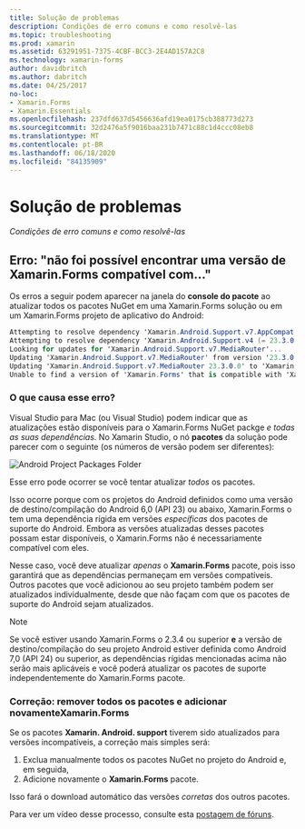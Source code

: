 ```yaml
---
title: Solução de problemas
description: Condições de erro comuns e como resolvê-las
ms.topic: troubleshooting
ms.prod: xamarin
ms.assetid: 63291951-7375-4CBF-BCC3-2E4AD157A2C8
ms.technology: xamarin-forms
author: davidbritch
ms.author: dabritch
ms.date: 04/25/2017
no-loc:
- Xamarin.Forms
- Xamarin.Essentials
ms.openlocfilehash: 237dfd637d5456636afd19ea0175cb388773d273
ms.sourcegitcommit: 32d2476a5f9016baa231b7471c88c1d4ccc08eb8
ms.translationtype: MT
ms.contentlocale: pt-BR
ms.lasthandoff: 06/18/2020
ms.locfileid: "84135909"
---
```

# <a name="troubleshooting"></a>Solução de problemas

_Condições de erro comuns e como resolvê-las_

## <a name="error-unable-to-find-a-version-of-xamarinforms-compatible-with"></a>Erro: "não foi possível encontrar uma versão de Xamarin.Forms compatível com..."

Os erros a seguir podem aparecer na janela do **console do pacote** ao atualizar todos os pacotes NuGet em uma Xamarin.Forms solução ou em um Xamarin.Forms projeto de aplicativo do Android:

```csharp
Attempting to resolve dependency 'Xamarin.Android.Support.v7.AppCompat (= 23.3.0.0)'.
Attempting to resolve dependency 'Xamarin.Android.Support.v4 (= 23.3.0.0)'.
Looking for updates for 'Xamarin.Android.Support.v7.MediaRouter'...
Updating 'Xamarin.Android.Support.v7.MediaRouter' from version '23.3.0.0' to '23.3.1.0' in project 'Todo.Droid'.
Updating 'Xamarin.Android.Support.v7.MediaRouter 23.3.0.0' to 'Xamarin.Android.Support.v7.MediaRouter 23.3.1.0' failed.
Unable to find a version of 'Xamarin.Forms' that is compatible with 'Xamarin.Android.Support.v7.MediaRouter 23.3.0.0'.
```

### <a name="what-causes-this-error"></a>O que causa esse erro?

Visual Studio para Mac (ou Visual Studio) podem indicar que as atualizações estão disponíveis para o Xamarin.Forms NuGet packge *e todas as suas dependências*. No Xamarin Studio, o nó **pacotes** da solução pode parecer com o seguinte (os números de versão podem ser diferentes):

![](images/updates-available.png "Android Project Packages Folder")

Esse erro pode ocorrer se você tentar atualizar _todos_ os pacotes.

Isso ocorre porque com os projetos do Android definidos como uma versão de destino/compilação do Android 6,0 (API 23) ou abaixo, Xamarin.Forms o tem uma dependência rígida em versões *específicas* dos pacotes de suporte do Android. Embora as versões atualizadas desses pacotes possam estar disponíveis, o Xamarin.Forms não é necessariamente compatível com eles.

Nesse caso, você deve atualizar _apenas_ o **Xamarin.Forms** pacote, pois isso garantirá que as dependências permaneçam em versões compatíveis. Outros pacotes que você adicionou ao seu projeto também podem ser atualizados individualmente, desde que não façam com que os pacotes de suporte do Android sejam atualizados.

> [!NOTE]
> Se você estiver usando Xamarin.Forms o 2.3.4 ou superior **e** a versão de destino/compilação do seu projeto Android estiver definida como Android 7,0 (API 24) ou superior, as dependências rígidas mencionadas acima não serão mais aplicáveis e você poderá atualizar os pacotes de suporte independentemente do Xamarin.Forms pacote.

### <a name="fix-remove-all-packages-and-re-add-xamarinforms"></a>Correção: remover todos os pacotes e adicionar novamenteXamarin.Forms

Se os pacotes **Xamarin. Android. support** tiverem sido atualizados para versões incompatíveis, a correção mais simples será:

1. Exclua manualmente todos os pacotes NuGet no projeto do Android e, em seguida,
2. Adicione novamente o **Xamarin.Forms** pacote.

Isso fará o download automático das versões *corretas* dos outros pacotes.

Para ver um vídeo desse processo, consulte esta [postagem de fóruns](https://forums.xamarin.com/discussion/comment/170012/#Comment_170012).
